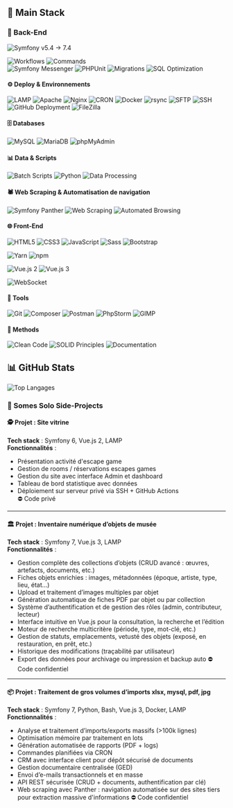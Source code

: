 ## 🧰 Main Stack


### 🧱 Back-End

![Symfony v5.4 → 7.4](https://img.shields.io/badge/Symfony%20v5.4%20%E2%86%92%207.4-000?logo=symfony&logoColor=white&style=flat-square)

![Workflows](https://img.shields.io/badge/-Workers/Queues-555?style=flat-square)
![Commands](https://img.shields.io/badge/-Commands-0E76A8?style=flat-square)  
![Symfony Messenger](https://img.shields.io/badge/-Symfony%20Messenger-000?logo=symfony&logoColor=white&style=flat-square)
![PHPUnit](https://img.shields.io/badge/-PHPUnit-0B73A8?style=flat-square)
![Migrations](https://img.shields.io/badge/-Migrations-6DB33F?style=flat-square)
![SQL Optimization](https://img.shields.io/badge/-SQL%20Optimization-336791?style=flat-square)

#### ⚙️ Deploy & Environnements
![LAMP](https://img.shields.io/badge/-LAMP-0e76a8?style=flat-square)
![Apache](https://img.shields.io/badge/-Apache-D22128?logo=apache&logoColor=white&style=flat-square)
![Nginx](https://img.shields.io/badge/-Nginx-009639?logo=nginx&logoColor=white&style=flat-square)
![CRON](https://img.shields.io/badge/-CRON%20Jobs-0E76A8?style=flat-square)
![Docker](https://img.shields.io/badge/-Docker-2496ED?logo=docker&logoColor=white&style=flat-square)
![rsync](https://img.shields.io/badge/-rsync-4EAA25?style=flat-square)
![SFTP](https://img.shields.io/badge/-SFTP-0078D4?style=flat-square)
![SSH](https://img.shields.io/badge/-SSH-333333?logo=gnome-terminal&logoColor=white&style=flat-square)
![GitHub Deployment](https://img.shields.io/badge/-GitHub%20Deploy-181717?logo=github&logoColor=white&style=flat-square)
![FileZilla](https://img.shields.io/badge/-FileZilla-BF0000?style=flat-square)

#### 🗄️ Databases
![MySQL](https://img.shields.io/badge/-MySQL-4479A1?logo=mysql&logoColor=white&style=flat-square)
![MariaDB](https://img.shields.io/badge/-MariaDB-003545?logo=mariadb&logoColor=white&style=flat-square)
![phpMyAdmin](https://img.shields.io/badge/-phpMyAdmin-F5A623?style=flat-square)

#### 📊 Data & Scripts
![Batch Scripts](https://img.shields.io/badge/-Batch%20Processing-555?style=flat-square)
![Python](https://img.shields.io/badge/-Python-3776AB?logo=python&logoColor=white&style=flat-square)
![Data Processing](https://img.shields.io/badge/-Data%20Handling-6E40C9?style=flat-square)

#### 🕷️ Web Scraping & Automatisation de navigation  
![Symfony Panther](https://img.shields.io/badge/-Panther-6C3483?logo=symfony&logoColor=white&style=flat-square)
![Web Scraping](https://img.shields.io/badge/-Web%20Scraping-9B59B6?logo=selenium&logoColor=white&style=flat-square)
![Automated Browsing](https://img.shields.io/badge/-Navigation%20Automatisée-8E44AD?style=flat-square)

#### 🌐 Front-End
![HTML5](https://img.shields.io/badge/-HTML5-E34F26?logo=html5&logoColor=white&style=flat-square)
![CSS3](https://img.shields.io/badge/-CSS3-1572B6?logo=css3&logoColor=white&style=flat-square)
![JavaScript](https://img.shields.io/badge/-JavaScript-F7DF1E?logo=javascript&logoColor=black&style=flat-square)
![Sass](https://img.shields.io/badge/-Sass-CC6699?logo=sass&logoColor=white&style=flat-square)
![Bootstrap](https://img.shields.io/badge/-Bootstrap-7952B3?logo=bootstrap&logoColor=white&style=flat-square)

![Yarn](https://img.shields.io/badge/-Yarn-2C8EBB?logo=yarn&logoColor=white&style=flat-square)
![npm](https://img.shields.io/badge/-npm-CB3837?logo=npm&logoColor=white&style=flat-square)

![Vue.js 2](https://img.shields.io/badge/-Vue.js%202-41B883?logo=vue.js&logoColor=white&style=flat-square) 
![Vue.js 3](https://img.shields.io/badge/-Vue.js%203-3FB27F?logo=vue.js&logoColor=white&style=flat-square)  

![WebSocket](https://img.shields.io/badge/-WebSocket-35495E?style=flat-square)


#### 🧰 Tools
![Git](https://img.shields.io/badge/-Git-F05032?logo=git&logoColor=white&style=flat-square)
![Composer](https://img.shields.io/badge/-Composer-885630?logo=composer&logoColor=white&style=flat-square)
![Postman](https://img.shields.io/badge/-Postman-FF6C37?logo=postman&logoColor=white&style=flat-square)
![PhpStorm](https://img.shields.io/badge/-PhpStorm-000000?logo=phpstorm&logoColor=white&style=flat-square)
![GIMP](https://img.shields.io/badge/-GIMP-5C5543?logo=gimp&logoColor=white&style=flat-square)

#### 🧠 Methods
![Clean Code](https://img.shields.io/badge/-Clean%20Code-2ECC71?style=flat-square&logo=codefactor&logoColor=white)
![SOLID Principles](https://img.shields.io/badge/-SOLID-3498DB?style=flat-square&logo=stackexchange&logoColor=white)
![Documentation](https://img.shields.io/badge/-Documentation-F39C12?style=flat-square&logo=read-the-docs&logoColor=white)


## 📊 GitHub Stats

![Top Langages](https://github-readme-stats.vercel.app/api/top-langs/?username=beckquentin&layout=compact&theme=tokyonight)



### 🚀 Somes Solo Side-Projects

#### 🕵️ Projet : Site vitrine
**Tech stack** : Symfony 6, Vue.js 2, LAMP  
**Fonctionnalités** :  
- Présentation activité d'escape game
- Gestion de rooms / réservations escapes games
- Gestion du site avec interface Admin et dashboard
- Tableau de bord statistique avec données
- Déploiement sur serveur privé via SSH + GitHub Actions  
⛔ Code privé

---

#### 🏛️ Projet : Inventaire numérique d’objets de musée
**Tech stack** : Symfony 7, Vue.js 3, LAMP  
**Fonctionnalités** :
- Gestion complète des collections d’objets (CRUD avancé : œuvres, artefacts, documents, etc.)
- Fiches objets enrichies : images, métadonnées (époque, artiste, type, lieu, état...)
- Upload et traitement d’images multiples par objet
- Génération automatique de fiches PDF par objet ou par collection
- Système d’authentification et de gestion des rôles (admin, contributeur, lecteur)
- Interface intuitive en Vue.js pour la consultation, la recherche et l’édition
- Moteur de recherche multicritère (période, type, mot-clé, etc.)
- Gestion de statuts, emplacements, vetusté des objets (exposé, en restauration, en prêt, etc.)
- Historique des modifications (traçabilité par utilisateur)
- Export des données pour archivage ou impression et backup auto
⛔ Code confidentiel

---

#### 📦 Projet : Traitement de gros volumes d’imports xlsx, mysql, pdf, jpg  
**Tech stack** : Symfony 7, Python, Bash, Vue.js 3, Docker, LAMP  
**Fonctionnalités** :
- Analyse et traitement d’imports/exports massifs (>100k lignes)
- Optimisation mémoire par traitement en lots
- Génération automatisée de rapports (PDF + logs)
- Commandes planifiées via CRON
- CRM avec interface client pour dépôt sécurisé de documents
- Gestion documentaire centralisée (GED)
- Envoi d’e-mails transactionnels et en masse
- API REST sécurisée (CRUD + documents, authentification par clé)
- Web scraping avec Panther : navigation automatisée sur des sites tiers pour extraction massive d'informations
⛔ Code confidentiel



